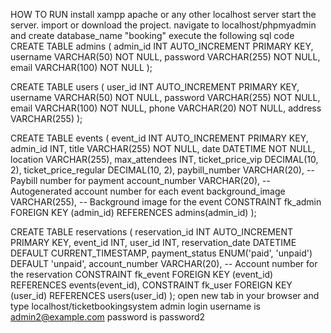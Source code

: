 HOW TO RUN
install xampp apache or any other localhost server
start the server.
import or download the project.
navigate to localhost/phpmyadmin and create database_name "booking"
execute the following sql code
CREATE TABLE admins (
    admin_id INT AUTO_INCREMENT PRIMARY KEY,
    username VARCHAR(50) NOT NULL,
    password VARCHAR(255) NOT NULL,
    email VARCHAR(100) NOT NULL
);

CREATE TABLE users (
    user_id INT AUTO_INCREMENT PRIMARY KEY,
    username VARCHAR(50) NOT NULL,
    password VARCHAR(255) NOT NULL,
    email VARCHAR(100) NOT NULL,
    phone VARCHAR(20) NOT NULL,
    address VARCHAR(255)
);

CREATE TABLE events (
    event_id INT AUTO_INCREMENT PRIMARY KEY,
    admin_id INT,
    title VARCHAR(255) NOT NULL,
    date DATETIME NOT NULL,
    location VARCHAR(255),
    max_attendees INT,
    ticket_price_vip DECIMAL(10, 2),
    ticket_price_regular DECIMAL(10, 2),
    paybill_number VARCHAR(20),  -- Paybill number for payment
    account_number VARCHAR(20),  -- Autogenerated account number for each event
    background_image VARCHAR(255), -- Background image for the event
    CONSTRAINT fk_admin FOREIGN KEY (admin_id) REFERENCES admins(admin_id)
);

CREATE TABLE reservations (
    reservation_id INT AUTO_INCREMENT PRIMARY KEY,
    event_id INT,
    user_id INT,
    reservation_date DATETIME DEFAULT CURRENT_TIMESTAMP,
    payment_status ENUM('paid', 'unpaid') DEFAULT 'unpaid',
    account_number VARCHAR(20),  -- Account number for the reservation
    CONSTRAINT fk_event FOREIGN KEY (event_id) REFERENCES events(event_id),
    CONSTRAINT fk_user FOREIGN KEY (user_id) REFERENCES users(user_id)
);
open new tab in your browser and type localhost/ticketbookingsystem
admin login username is admin2@example.com password is password2
